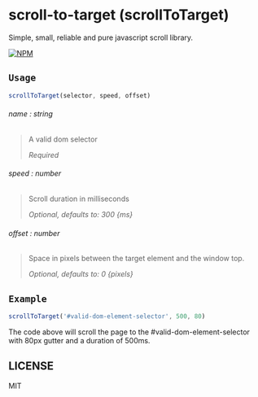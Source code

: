 # scroll-to-target (scrollToTarget)

Simple, small, reliable and pure javascript scroll library.

[![NPM](https://nodei.co/npm/scroll-to-target.png)](https://nodei.co/npm/scroll-to-target/)

## `Usage`
```js
scrollToTarget(selector, speed, offset)
```
###### name : *string*
> A valid dom selector 
> 
> *Required*

###### speed : *number*
> Scroll duration in milliseconds 
> 
> *Optional, defaults to: 300 {ms}*

###### offset : *number*
> Space in pixels between the target element and the window top.
> 
> *Optional, defaults to: 0 {pixels}*


## `Example`

```js
scrollToTarget('#valid-dom-element-selector', 500, 80)
```
The code above will scroll the page to the #valid-dom-element-selector with 80px gutter and a duration of 500ms.

## LICENSE

MIT